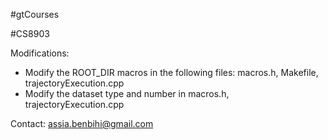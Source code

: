 #gtCourses

#CS8903

Modifications:
 - Modify the ROOT_DIR macros in the following files: macros.h, Makefile, trajectoryExecution.cpp
 - Modify the dataset type and number in macros.h, trajectoryExecution.cpp
 

Contact: assia.benbihi@gmail.com
